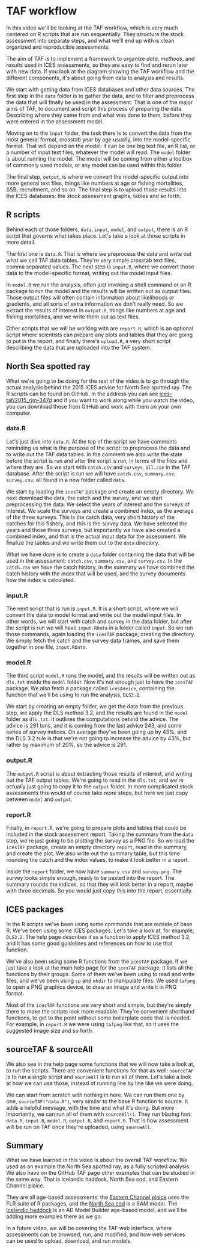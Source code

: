 # TAF workflow

In this video we'll be looking at the TAF workflow, which is very much centered
on R scripts that are run sequentially. They structure the stock assessment into
separate steps, and what we'll end up with is clean organized and reproducible
assessments.

The aim of TAF is to implement a framework to organize *data*, *methods*, and
*results* used in ICES assessments, so they are easy to find and rerun later
with new data. If you look at the diagram showing the TAF workflow and the
different components, it's about going from data to analysis and results.

We start with getting data from ICES databases and other data sources. The first
step in the `data` folder is to gather the data, and to filter and preprocess
the data that will finally be used in the assessment. That is one of the major
aims of TAF, to document and script this process of preparing the data.
Describing where they came from and what was done to them, before they were
entered in the assessment model.

Moving on to the `input` folder, the task there is to convert the data from the
most general format, crosstab year by age usually, into the model-specific
format. That will depend on the model: it can be one big text file, an R list,
or a number of input text files, whatever the model will read. The `model`
folder is about running the model. The model will be coming from either a
toolbox of commonly used models, or any model can be used within this folder.

The final step, `output`, is where we convert the model-specific output into more
general text files, things like numbers at age or fishing mortalities, SSB,
recruitment, and so on. The final step is to upload those results into the ICES
databases: the stock assessment graphs, tables and so forth.

## R scripts

Behind each of those folders, `data`, `input`, `model`, and `output`, there is
an R script that governs what takes place. Let's take a look at those scripts in
more detail.

The first one is `data.R`. That is where we preprocess the data and write out
what we call TAF data tables. They're very simple crosstab text files, comma
separated values. The next step is `input.R`, where we convert those data to the
model-specific format, writing out the model input files.

In `model.R` we run the analysis, often just invoking a shell command or an R
package to run the model and the results will be written out as output files.
Those output files will often contain information about likelihoods or
gradients, and all sorts of extra information we don't really need. So we
extract the results of interest in `output.R`, things like numbers at age and
fishing mortalities, and we write them out as text files.

Other scripts that we will be working with are `report.R`, which is an optional
script where scientists can prepare any plots and tables that they are going to
put in the report, and finally there's `upload.R`, a very short script
describing the data that are uploaded into the TAF system.

## North Sea spotted ray

What we're going to be doing for the rest of the video is to go through the
actual analysis behind the 2015 ICES advice for North Sea spotted ray. The R
scripts can be found on GitHub. In the address you can see
[ices-taf/2015_rjm-347d](https://github.com/ices-taf/2015_rjm-347d) and if you
want to work along while you watch the video, you can download these from GitHub
and work with them on your own computer.

### data.R

Let's just dive into `data.R`. At the top of the script we have comments
reminding us what is the purpose of the script: to preprocess the data and to
write out the TAF data tables. In the comment we also write the state before the
script is run and after the script is run, in terms of the files and where they
are. So we start with `catch.csv` and `surveys_all.csv` in the TAF database.
After the script is run we will have `catch.csv`, `summary.csv`, `survey.csv`,
all found in a new folder called `data`.

We start by loading the `icesTAF` package and create an empty directory. We next
download the data, the catch and the survey, and we start preprocessing the
data. We select the years of interest and the surveys of interest. We scale the
surveys and create a combined index, as the average of the three surveys. This
is the catch data, very short history of the catches for this fishery, and this
is the survey data. We have selected the years and those three surveys, but
importantly we have also created a combined index, and that is the actual input
data for the assessment. We finalize the tables and we write them out to the
`data` directory.

What we have done is to create a `data` folder containing the data that will be
used in the assessment: `catch.csv`, `summary.csv`, and `survey.csv`. In the
`catch.csv` we have the catch history, in the summary we have combined the catch
history with the index that will be used, and the survey documents how the index
is calculated.

### input.R

The next script that is run is `input.R`. It is a short script, where we will
convert the data to model format and write out the model input files. In other
words, we will start with catch and survey in the data folder, but after the
script is run we will have `input.RData` in a folder called `input`. So we run
those commands, again loading the `icesTAF` package, creating the directory. We
simply fetch the catch and the survey data frames, and save them together in one
file, `input.RData`.

### model.R

The third script `model.R` runs the model, and the results will be written out
as `dls.txt` inside the `model` folder. Now it's not enough just to have the
`icesTAF` package. We also fetch a package called `icesAdvice`, containing the
function that we'll be using to run the analysis, `DLS3.2`.

We start by creating an empty folder, we get the data from the previous step, we
apply the DLS method 3.2, and the results are found in the `model` folder as
`dls.txt`. It outlines the computations behind the advice. The advice is 291
tons, and it is coming from the last advice 243, and some series of survey
indices. On average they've been going up by 43%, and the DLS 3.2 rule is that
we're not going to increase the advice by 43%, but rather by maximum of 20%, so
the advice is 291.

### output.R

The `output.R` script is about extracting those results of interest, and writing
out the TAF output tables. We're going to read in the `dls.txt`, and we're
actually just going to copy it to the `output` folder. In more complicated stock
assessments this would of course take more steps, but here we just copy between
`model` and `output`.

### report.R

Finally, in `report.R`, we're going to prepare plots and tables that could be
included in the stock assessment report. Taking the summary from the `data`
step, we're just going to be plotting the survey as a PNG file. So we load the
`icesTAF` package, create an empty directory `report`, read in the summary, and
create the plot. We also write out the summary table, but this time rounding the
catch and the index values, to make it look better in a report.

Inside the `report` folder, we now have `summary.csv` and `survey.png`. The
survey looks simple enough, ready to be pasted into the report. The summary
rounds the indices, so that they will look better in a report, maybe with three
decimals. So you would just copy this into the report, essentially.

## ICES packages

In the R scripts we've been using some commands that are outside of base R.
We've been using some ICES packages. Let's take a look at, for example,
`DLS3.2`. The help page describes it as a function to apply ICES method 3.2, and
it has some good guidelines and references on how to use that function.

We've also been using some R functions from the `icesTAF` package. If we just
take a look at the main help page for the `icesTAF` package, it lists all the
functions by their groups. Some of them we've been using to read and write
files, and we've been using `cp` and `mkdir` to manipulate files. We used
`tafpng` to open a PNG graphics device, to draw an image and write it in PNG
format.

Most of the `icesTAF` functions are very short and simple, but they're simply
there to make the scripts look more readable. They're convenient shorthand
functions, to get to the point without some boilerplate code that is needed. For
example, in `report.R` we were using `tafpng` like that, so it uses the
suggested image size and so forth.

## sourceTAF & sourceAll

We also see in the help page some functions that we will now take a look at, to
run the scripts. There are convenient functions for that as well: `sourceTAF` is
to run a single script and `sourceAll` is to run all of them. Let's take a look
at how we can use those, instead of running line by line like we were doing.

We can start from scratch with nothing in here. We can run them one by one,
`sourceTAF("data.R")`, very similar to the base R function to source. It adds a
helpful message, with the time and what it's doing. But more importantly, we can
run all of them with `sourceAll()`. They run blazing fast: `data.R`, `input.R`,
`model.R`, `output.R`, and `report.R`. That is how assessment will be run on TAF
once they're uploaded, using `sourceAll`.

## Summary

What we have learned in this video is about the overall TAF workflow. We used as
an example the North Sea spotted ray, as a fully scripted analysis. We also have
on the GitHub TAF page other examples that can be studied in the same way. That
is Icelandic haddock, North Sea cod, and Eastern Channel plaice.

They are all age-based assessments: the [Eastern Channel
plaice](https://github.com/ices-taf/2016_ple-eche) uses the FLR suite of R
packages, and the [North Sea cod](https://github.com/ices-taf/2016_cod-347d) is
a SAM model. The [Icelandic haddock](https://github.com/ices-taf/2015_had-iceg)
is an AD Model Builder age-based model, and we'll be adding more examples there
as we go.

In a future video, we will be covering the TAF web interface, where assessments
can be browsed, run, and modified, and how web services can be used to upload,
download, and run models.
